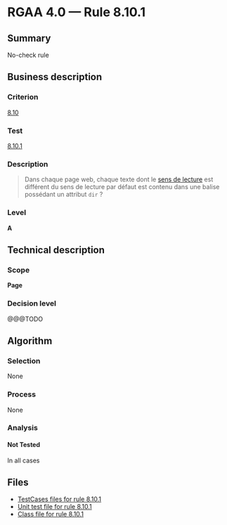 # RGAA 4.0 — Rule 8.10.1

## Summary

No-check rule

## Business description

### Criterion

[8.10](https://www.numerique.gouv.fr/publications/rgaa-accessibilite/methode/criteres/#crit-8-10)

### Test

[8.10.1](https://www.numerique.gouv.fr/publications/rgaa-accessibilite/methode/criteres/#test-8-10-1)

### Description

> Dans chaque page web, chaque texte dont le [sens de lecture](https://www.numerique.gouv.fr/publications/rgaa-accessibilite/methode/glossaire/#sens-de-lecture) est différent du sens de lecture par défaut est contenu dans une balise possédant un attribut `dir` ?

### Level

**A**


## Technical description

### Scope

**Page**

### Decision level

@@@TODO


## Algorithm

### Selection

None

### Process

None

### Analysis

#### Not Tested

In all cases


## Files

- [TestCases files for rule 8.10.1](https://gitlab.com/asqatasun/Asqatasun/-/tree/v5/rules/rules-rgaa4.0/src/test/resources/testcases/rgaa40/Rgaa40Rule081001/)
- [Unit test file for rule 8.10.1](https://gitlab.com/asqatasun/Asqatasun/-/blob/v5/rules/rules-rgaa4.0/src/test/java/org/asqatasun/rules/rgaa40/Rgaa40Rule081001Test.java)
- [Class file for rule 8.10.1](https://gitlab.com/asqatasun/Asqatasun/-/blob/v5/rules/rules-rgaa4.0/src/main/java/org/asqatasun/rules/rgaa40/Rgaa40Rule081001.java)


